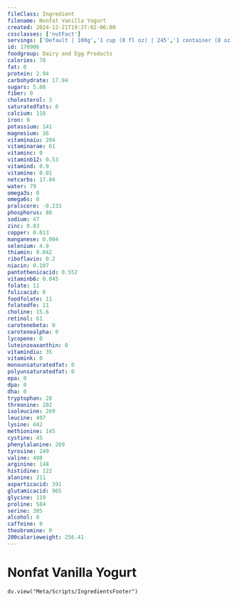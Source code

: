 ```yaml
---
fileClass: Ingredient
filename: Nonfat Vanilla Yogurt
created: 2024-12-21T19:27:02-06:00
cssclasses: ['nutFact']
servings: ['Default | 100g','1 cup (8 fl oz) | 245','1 container (8 oz) | 227','1/2 container (4 oz) | 113']
id: 170906
foodgroup: Dairy and Egg Products
calories: 78
fat: 0
protein: 2.94
carbohydrate: 17.04
sugars: 5.88
fiber: 0
cholesterol: 3
saturatedfats: 0
calcium: 118
iron: 0
potassium: 141
magnesium: 16
vitaminaiu: 204
vitaminarae: 61
vitaminc: 0
vitaminb12: 0.53
vitamind: 0.9
vitamine: 0.01
netcarbs: 17.04
water: 79
omega3s: 0
omega6s: 0
pralscore: -0.233
phosphorus: 88
sodium: 47
zinc: 0.83
copper: 0.013
manganese: 0.004
selenium: 4.9
thiamin: 0.042
riboflavin: 0.2
niacin: 0.107
pantothenicacid: 0.552
vitaminb6: 0.045
folate: 11
folicacid: 0
foodfolate: 11
folatedfe: 11
choline: 15.6
retinol: 61
carotenebeta: 0
carotenealpha: 0
lycopene: 0
luteinzeaxanthin: 0
vitamindiu: 35
vitamink: 0
monounsaturatedfat: 0
polyunsaturatedfat: 0
epa: 0
dpa: 0
dha: 0
tryptophan: 28
threonine: 202
isoleucine: 269
leucine: 497
lysine: 442
methionine: 145
cystine: 45
phenylalanine: 269
tyrosine: 249
valine: 408
arginine: 148
histidine: 122
alanine: 211
asparticacid: 391
glutamicacid: 965
glycine: 119
proline: 584
serine: 305
alcohol: 0
caffeine: 0
theobromine: 0
200calorieweight: 256.41
---
```


# Nonfat Vanilla Yogurt

```dataviewjs
dv.view("Meta/Scripts/IngredientsFooter")
```